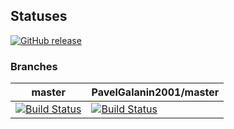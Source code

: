 ## Statuses

[![GitHub release](https://img.shields.io/github/release/PavelGalanin2001/js-assignments.svg)](https://github.com/PavelGalanin2001/js-assignments/releases/latest)

### Branches

master | PavelGalanin2001/master
--- | --- 
[![Build Status](https://travis-ci.org/PavelGalanin2001/js-assignments.svg?branch=PavelGalanin2001/master)](https://travis-ci.org/PavelGalanin2001/js-assignments)|[![Build Status](https://travis-ci.org/PavelGalanin2001/js-assignments.svg?branch=PavelGalanin2001/master)](https://travis-ci.org/PavelGalanin2001/js-assignments)

